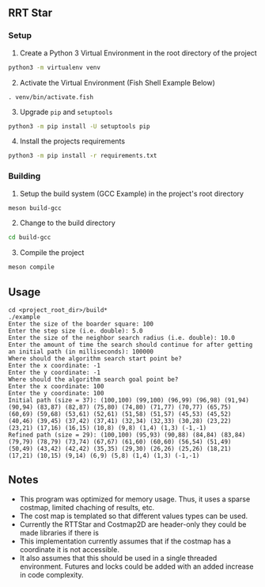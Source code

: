 ## RRT Star

### Setup
1. Create a Python 3 Virtual Environment in the root directory of the project
```sh
python3 -m virtualenv venv
```
2. Activate the Virtual Environment (Fish Shell Example Below)
```fish
. venv/bin/activate.fish
```
3. Upgrade `pip` and `setuptools`
```sh
python3 -m pip install -U setuptools pip
```
4. Install the projects requirements
```sh
python3 -m pip install -r requirements.txt
```

### Building
1. Setup the build system (GCC Example) in the project's root directory
```sh
meson build-gcc
```
2. Change to the build directory
```sh
cd build-gcc
```
3. Compile the project
```sh
meson compile
```

## Usage
```
cd <project_root_dir>/build*
./example
Enter the size of the boarder square: 100
Enter the step size (i.e. double): 5.0
Enter the size of the neighbor search radius (i.e. double): 10.0
Enter the amount of time the search should continue for after getting an initial path (in milliseconds): 100000
Where should the algorithm search start point be?
Enter the x coordinate: -1
Enter the y coordinate: -1
Where should the algorithm search goal point be?
Enter the x coordinate: 100
Enter the y coordinate: 100
Initial path (size = 37): (100,100) (99,100) (96,99) (96,98) (91,94) (90,94) (83,87) (82,87) (75,80) (74,80) (71,77) (70,77) (65,75) (60,69) (59,68) (53,61) (52,61) (51,58) (51,57) (45,53) (45,52) (40,46) (39,45) (37,42) (37,41) (32,34) (32,33) (30,28) (23,22) (23,21) (17,16) (16,15) (10,8) (9,8) (1,4) (1,3) (-1,-1)
Refined path (size = 29): (100,100) (95,93) (90,88) (84,84) (83,84) (79,79) (78,79) (73,74) (67,67) (61,60) (60,60) (56,54) (51,49) (50,49) (43,42) (42,42) (35,35) (29,30) (26,26) (25,26) (18,21) (17,21) (10,15) (9,14) (6,9) (5,8) (1,4) (1,3) (-1,-1)
```

## Notes
- This program was optimized for memory usage. Thus, it uses a sparse costmap, limited chaching of results, etc.
- The cost map is templated so that different values types can be used.
- Currently the RTTStar and Costmap2D are header-only they could be made libraries if there is
- This implementation currently assumes that if the costmap has a coordinate it is not accessible.
- It also assumes that this should be used in a single threaded environment. Futures and locks could be added with an added increase in code complexity.
